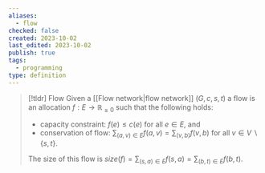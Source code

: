 ```yaml
---
aliases:
  - flow
checked: false
created: 2023-10-02
last_edited: 2023-10-02
publish: true
tags:
  - programming
type: definition
---
```

>[!tldr] Flow
>Given a [[Flow network|flow network]] $(G, c, s, t)$ a flow is an allocation $f: E \rightarrow \mathbb{R}_{\geq0}$ such that the following holds:
>
>- capacity constraint: $f(e) \leq c(e)$ for all $e \in E$, and
>- conservation of flow: $\sum_{(a,v) \in E} f(a,v) = \sum_{(v,b)} f(v,b)$ for all $v \in V \backslash \{s, t\}$.
>
>The size of this flow is $size(f) = \sum_{(s,a) \in E} f(s,a) = \sum_{(b,t) \in E} f(b,t)$.





